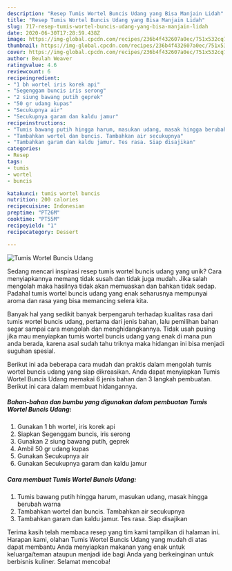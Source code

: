 ```yaml
---
description: "Resep Tumis Wortel Buncis Udang yang Bisa Manjain Lidah"
title: "Resep Tumis Wortel Buncis Udang yang Bisa Manjain Lidah"
slug: 717-resep-tumis-wortel-buncis-udang-yang-bisa-manjain-lidah
date: 2020-06-30T17:28:59.438Z
image: https://img-global.cpcdn.com/recipes/236b4f432607a0ec/751x532cq70/tumis-wortel-buncis-udang-foto-resep-utama.jpg
thumbnail: https://img-global.cpcdn.com/recipes/236b4f432607a0ec/751x532cq70/tumis-wortel-buncis-udang-foto-resep-utama.jpg
cover: https://img-global.cpcdn.com/recipes/236b4f432607a0ec/751x532cq70/tumis-wortel-buncis-udang-foto-resep-utama.jpg
author: Beulah Weaver
ratingvalue: 4.6
reviewcount: 6
recipeingredient:
- "1 bh wortel iris korek api"
- "Segenggam buncis iris serong"
- "2 siung bawang putih geprek"
- "50 gr udang kupas"
- "Secukupnya air"
- "Secukupnya garam dan kaldu jamur"
recipeinstructions:
- "Tumis bawang putih hingga harum, masukan udang, masak hingga berubah warna"
- "Tambahkan wortel dan buncis. Tambahkan air secukupnya"
- "Tambahkan garam dan kaldu jamur. Tes rasa. Siap disajikan"
categories:
- Resep
tags:
- tumis
- wortel
- buncis

katakunci: tumis wortel buncis 
nutrition: 200 calories
recipecuisine: Indonesian
preptime: "PT26M"
cooktime: "PT55M"
recipeyield: "1"
recipecategory: Dessert

---
```



![Tumis Wortel Buncis Udang](https://img-global.cpcdn.com/recipes/236b4f432607a0ec/751x532cq70/tumis-wortel-buncis-udang-foto-resep-utama.jpg)

Sedang mencari inspirasi resep tumis wortel buncis udang yang unik? Cara menyiapkannya memang tidak susah dan tidak juga mudah. Jika salah mengolah maka hasilnya tidak akan memuaskan dan bahkan tidak sedap. Padahal tumis wortel buncis udang yang enak seharusnya mempunyai aroma dan rasa yang bisa memancing selera kita.



Banyak hal yang sedikit banyak berpengaruh terhadap kualitas rasa dari tumis wortel buncis udang, pertama dari jenis bahan, lalu pemilihan bahan segar sampai cara mengolah dan menghidangkannya. Tidak usah pusing jika mau menyiapkan tumis wortel buncis udang yang enak di mana pun anda berada, karena asal sudah tahu triknya maka hidangan ini bisa menjadi suguhan spesial.


Berikut ini ada beberapa cara mudah dan praktis dalam mengolah tumis wortel buncis udang yang siap dikreasikan. Anda dapat menyiapkan Tumis Wortel Buncis Udang memakai 6 jenis bahan dan 3 langkah pembuatan. Berikut ini cara dalam membuat hidangannya.

<!--inarticleads1-->

##### Bahan-bahan dan bumbu yang digunakan dalam pembuatan Tumis Wortel Buncis Udang:

1. Gunakan 1 bh wortel, iris korek api
1. Siapkan Segenggam buncis, iris serong
1. Gunakan 2 siung bawang putih, geprek
1. Ambil 50 gr udang kupas
1. Gunakan Secukupnya air
1. Gunakan Secukupnya garam dan kaldu jamur




<!--inarticleads2-->

##### Cara membuat Tumis Wortel Buncis Udang:

1. Tumis bawang putih hingga harum, masukan udang, masak hingga berubah warna
1. Tambahkan wortel dan buncis. Tambahkan air secukupnya
1. Tambahkan garam dan kaldu jamur. Tes rasa. Siap disajikan




Terima kasih telah membaca resep yang tim kami tampilkan di halaman ini. Harapan kami, olahan Tumis Wortel Buncis Udang yang mudah di atas dapat membantu Anda menyiapkan makanan yang enak untuk keluarga/teman ataupun menjadi ide bagi Anda yang berkeinginan untuk berbisnis kuliner. Selamat mencoba!
